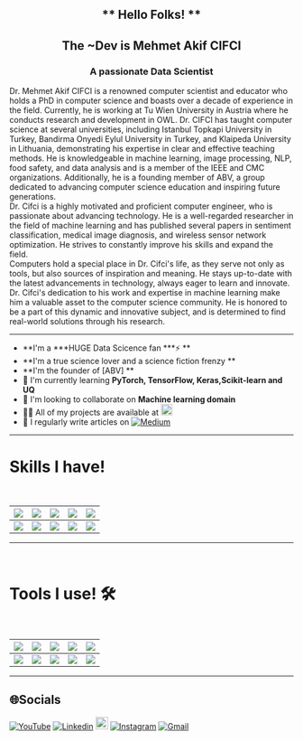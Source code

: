 <h2 align="center"> ** Hello Folks! ** </h2>
<h2 align="center"> The ~Dev is Mehmet Akif CIFCI </h2>
<h3 align="center">A passionate Data Scientist</h3>

Dr. Mehmet Akif CIFCI is a renowned computer scientist and educator who holds a PhD in computer science and boasts over a decade of experience in the field. Currently, he is working at Tu Wien University in Austria where he conducts research and development in OWL. Dr. CIFCI has taught computer science at several universities, including Istanbul Topkapi University in Turkey, Bandirma Onyedi Eylul University in Turkey, and Klaipeda University in Lithuania, demonstrating his expertise in clear and effective teaching methods. He is knowledgeable in machine learning, image processing, NLP, food safety, and data analysis and is a member of the IEEE and CMC organizations. Additionally, he is a founding member of ABV, a group dedicated to advancing computer science education and inspiring future generations. <br>
Dr. Cifci is a highly motivated and proficient computer engineer, who is passionate about advancing technology. He is a well-regarded researcher in the field of machine learning and has published several papers in sentiment classification, medical image diagnosis, and wireless sensor network optimization. He strives to constantly improve his skills and expand the field. <br>
Computers hold a special place in Dr. Cifci's life, as they serve not only as tools, but also sources of inspiration and meaning. He stays up-to-date with the latest advancements in technology, always eager to learn and innovate. Dr. Cifci's dedication to his work and expertise in machine learning make him a valuable asset to the computer science community. He is honored to be a part of this dynamic and innovative subject, and is determined to find real-world solutions through his research.

<hr>

-  **I'm a ***HUGE Data Scicence fan ***⚡ **
-  **I'm a true science lover and a science fiction frenzy **
-  **I'm the founder of [ABV] **
- 🌱 I'm currently learning **PyTorch, TensorFlow, Keras,Scikit-learn and UQ**
- 👯 I'm looking to collaborate on **Machine learning domain**
- 👨‍💻 All of my projects are available at  <a href="https://scholar.google.com/citations?hl=en&user=asfGDHwAAAAJ" target="_blank"><img height="20" src = "https://upload.wikimedia.org/wikipedia/commons/2/28/Google_Scholar_logo.png?20190206225436"></a>
- 📝 I regularly write articles on [![Medium](https://img.shields.io/badge/Medium-12100E?logo=medium&logoColor=white)](https://medium.com/@themanoftalent) 


<hr>
<h1>Skills I have! </h1>
<Br>
  
|![](https://img.shields.io/badge/Machine%20Learning-brightgreen?style=for-the-badge)|![](https://img.shields.io/badge/ML-Supervized%20Learning-brightgreen?style=for-the-badge)|![](https://img.shields.io/badge/ML-Unsupervized%20Learning-brightgreen?style=for-the-badge)|![](https://img.shields.io/badge/Web%20Scraping-red?style=for-the-badge)|![](https://img.shields.io/badge/Dashboards-red?style=for-the-badge)|
|---|---|---|---|---|
|![](https://img.shields.io/badge/Data%20Science-blue?style=for-the-badge)|![](https://img.shields.io/badge/DS-Data%20Cleaning-blue?style=for-the-badge)|![](https://img.shields.io/badge/DS-Data%20Analysis-blue?style=for-the-badge)|![](https://img.shields.io/badge/DS-Data%20Visualization-blue?style=for-the-badge)|![](https://img.shields.io/badge/And%20More!-yellow?style=for-the-badge)|
  
<hr>
<Br>
<h1>Tools I use! 🛠️</h1>
<Br>
 
|![](https://img.shields.io/badge/Python-FFD43B?style=for-the-badge&logo=python&logoColor=darkgreen)|![](https://img.shields.io/badge/TensorFlow-FF6F00?style=for-the-badge&logo=TensorFlow&logoColor=white)|![](https://img.shields.io/badge/scikit_learn-F7931E?style=for-the-badge&logo=scikit-learn&logoColor=white)|![](https://img.shields.io/badge/Keras-D00000?style=for-the-badge&logo=Keras&logoColor=white)|![](https://img.shields.io/badge/Jupyter-F37626.svg?&style=for-the-badge&logo=Jupyter&logoColor=white)|
|---|---|---|---|---|
|![](https://img.shields.io/badge/conda-342B029.svg?&style=for-the-badge&logo=anaconda&logoColor=white)|![](https://img.shields.io/badge/Pandas-2C2D72?style=for-the-badge&logo=pandas&logoColor=white)|![](https://img.shields.io/badge/Numpy-777BB4?style=for-the-badge&logo=numpy&logoColor=white)|![](https://img.shields.io/badge/Plotly-239120?style=for-the-badge&logo=plotly&logoColor=white)|![](https://img.shields.io/badge/And%20More!-yellow?style=for-the-badge)|
  
<hr>

## 🌐Socials
[![YouTube](https://img.shields.io/badge/YouTube-%23FF0000.svg?logo=YouTube&logoColor=white)](https://youtube.com/c/themanoftalent) 
[![Linkedin](https://img.shields.io/badge/-LinkedIn-blue?style=flat&logo=Linkedin&logoColor=white)](https://www.linkedin.com/in/themanoftalent/)
[<img src="https://img.shields.io/github/followers/themanoftalent?label=follow&style=social" height="22" title="Follow me" />](https://github.com/themanoftalent) 
[![Instagram](https://img.shields.io/badge/-Instagram-c13584?style=flat&labelColor=c13584&logo=instagram&logoColor=white)](https://www.instagram.com/themanoftalent)
[![Gmail](https://img.shields.io/badge/-Gmail-c14438?style=flat&logo=Gmail&logoColor=white)](mailto:mehcifci@kvk.lt)

